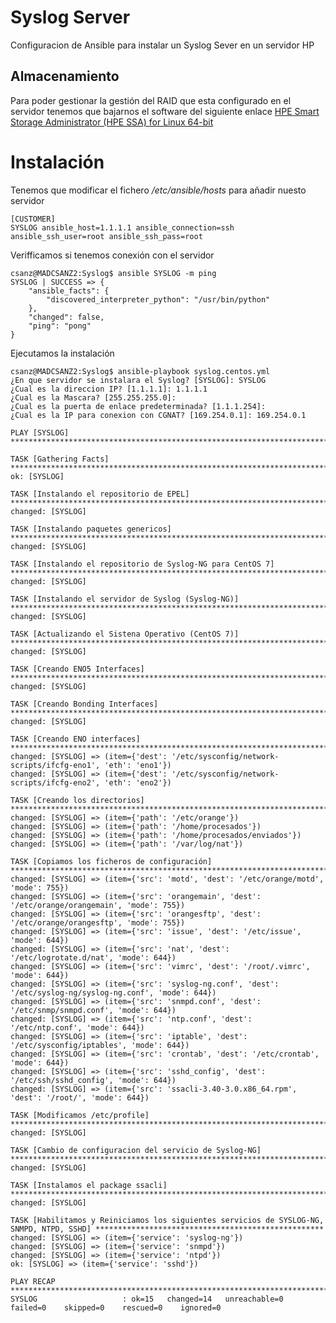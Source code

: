 # Syslog Server

Configuracion de Ansible para instalar un Syslog Sever en un servidor HP

## Almacenamiento

Para poder gestionar la gestión del RAID que esta configurado en el servidor tenemos que bajarnos el software del siguiente enlace [HPE Smart Storage Administrator (HPE SSA) for Linux 64-bit](https://support.hpe.com/hpesc/public/km/product/1010026819/HPE-ProLiant-DL380-Gen10-Server-Models?ismnp=0&l5oid=1010026818#t=DriversandSoftware&sort=relevancy&layout=table&numberOfResults=25&f:@kmswsoftwaretypekey=[swt8000078]&f:@kmswsoftwaresubtypekey=[swst9000032]&f:@kmswtargetproductbaseenvironmentlatest=[1010026819_Red%20Hat]&f:@kmswtargetproductenvironmentlatest=[1010026819_Red%20Hat%20Enterprise%20Linux%207%20Server])

# Instalación
Tenemos que modificar el fichero */etc/ansible/hosts* para añadir nuesto servidor

```
[CUSTOMER]
SYSLOG ansible_host=1.1.1.1 ansible_connection=ssh ansible_ssh_user=root ansible_ssh_pass=root
```

Verifficamos si tenemos conexión con el servidor

```
csanz@MADCSANZ2:Syslog$ ansible SYSLOG -m ping
SYSLOG | SUCCESS => {
    "ansible_facts": {
        "discovered_interpreter_python": "/usr/bin/python"
    },
    "changed": false,
    "ping": "pong"
}
```

Ejecutamos la instalación

```
csanz@MADCSANZ2:Syslog$ ansible-playbook syslog.centos.yml
¿En que servidor se instalara el Syslog? [SYSLOG]: SYSLOG
¿Cual es la direccion IP? [1.1.1.1]: 1.1.1.1
¿Cual es la Mascara? [255.255.255.0]: 
¿Cual es la puerta de enlace predeterminada? [1.1.1.254]: 
¿Cual es la IP para conexion con CGNAT? [169.254.0.1]: 169.254.0.1

PLAY [SYSLOG] *******************************************************************************************************************************

TASK [Gathering Facts] **********************************************************************************************************************
ok: [SYSLOG]

TASK [Instalando el repositorio de EPEL] ****************************************************************************************************
changed: [SYSLOG]

TASK [Instalando paquetes genericos] ********************************************************************************************************
changed: [SYSLOG]

TASK [Instalando el repositorio de Syslog-NG para CentOS 7] *********************************************************************************
changed: [SYSLOG]

TASK [Instalando el servidor de Syslog (Syslog-NG)] *****************************************************************************************
changed: [SYSLOG]

TASK [Actualizando el Sistena Operativo (CentOS 7)] *****************************************************************************************
changed: [SYSLOG]

TASK [Creando ENO5 Interfaces] **************************************************************************************************************
changed: [SYSLOG]

TASK [Creando Bonding Interfaces] ***********************************************************************************************************
changed: [SYSLOG]

TASK [Creando ENO interfaces] ***************************************************************************************************************
changed: [SYSLOG] => (item={'dest': '/etc/sysconfig/network-scripts/ifcfg-eno1', 'eth': 'eno1'})
changed: [SYSLOG] => (item={'dest': '/etc/sysconfig/network-scripts/ifcfg-eno2', 'eth': 'eno2'})

TASK [Creando los directorios] **************************************************************************************************************
changed: [SYSLOG] => (item={'path': '/etc/orange'})
changed: [SYSLOG] => (item={'path': '/home/procesados'})
changed: [SYSLOG] => (item={'path': '/home/procesados/enviados'})
changed: [SYSLOG] => (item={'path': '/var/log/nat'})

TASK [Copiamos los ficheros de configuración] ***********************************************************************************************
changed: [SYSLOG] => (item={'src': 'motd', 'dest': '/etc/orange/motd', 'mode': 755})
changed: [SYSLOG] => (item={'src': 'orangemain', 'dest': '/etc/orange/orangemain', 'mode': 755})
changed: [SYSLOG] => (item={'src': 'orangesftp', 'dest': '/etc/orange/orangesftp', 'mode': 755})
changed: [SYSLOG] => (item={'src': 'issue', 'dest': '/etc/issue', 'mode': 644})
changed: [SYSLOG] => (item={'src': 'nat', 'dest': '/etc/logrotate.d/nat', 'mode': 644})
changed: [SYSLOG] => (item={'src': 'vimrc', 'dest': '/root/.vimrc', 'mode': 644})
changed: [SYSLOG] => (item={'src': 'syslog-ng.conf', 'dest': '/etc/syslog-ng/syslog-ng.conf', 'mode': 644})
changed: [SYSLOG] => (item={'src': 'snmpd.conf', 'dest': '/etc/snmp/snmpd.conf', 'mode': 644})
changed: [SYSLOG] => (item={'src': 'ntp.conf', 'dest': '/etc/ntp.conf', 'mode': 644})
changed: [SYSLOG] => (item={'src': 'iptable', 'dest': '/etc/sysconfig/iptables', 'mode': 644})
changed: [SYSLOG] => (item={'src': 'crontab', 'dest': '/etc/crontab', 'mode': 644})
changed: [SYSLOG] => (item={'src': 'sshd_config', 'dest': '/etc/ssh/sshd_config', 'mode': 644})
changed: [SYSLOG] => (item={'src': 'ssacli-3.40-3.0.x86_64.rpm', 'dest': '/root/', 'mode': 644})

TASK [Modificamos /etc/profile] *************************************************************************************************************
changed: [SYSLOG]

TASK [Cambio de configuracion del servicio de Syslog-NG] ************************************************************************************
changed: [SYSLOG]

TASK [Instalamos el package ssacli] *********************************************************************************************************
changed: [SYSLOG]

TASK [Habilitamos y Reiniciamos los siguientes servicios de SYSLOG-NG, SNMPD, NTPD, SSHD] ***************************************************
changed: [SYSLOG] => (item={'service': 'syslog-ng'})
changed: [SYSLOG] => (item={'service': 'snmpd'})
changed: [SYSLOG] => (item={'service': 'ntpd'})
ok: [SYSLOG] => (item={'service': 'sshd'})

PLAY RECAP **********************************************************************************************************************************
SYSLOG                   : ok=15   changed=14   unreachable=0    failed=0    skipped=0    rescued=0    ignored=0
```